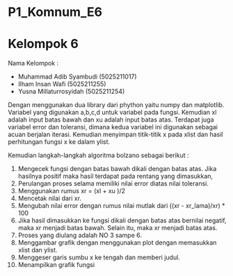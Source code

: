 # P1_Komnum_E6

# Kelompok 6
Nama Kelompok :
- Muhammad Adib Syambudi (5025211017)
- Ilham Insan Wafi (5025211255)
- Yusna Millaturrosyidah (5025211254)

Dengan menggunakan dua library dari phython yaitu numpy dan matplotlib.
Variabel yang digunakan a,b,c,d untuk variabel pada fungsi. Kemudian xl adalah input batas bawah dan xu adalah input batas atas.
Terdapat juga variabel error dan toleransi, dimana kedua variabel ini digunakan sebagai acuan berjalan iterasi.
Kemudian menyimpan titik-titik x pada xlist dan hasil perhitungan fungsi x ke dalam ylist. 

Kemudian langkah-langkah algoritma bolzano sebagai berikut :
1. Mengecek fungsi dengan batas bawah dikali dengan batas atas. Jika hasilnya positif maka hasil terdapat pada rentang yang dimasukkan,
2. Perulangan proses selama memiliki nilai error diatas nilai toleransi.
3. Menggunakan rumus xr = (xl + xu )/2
4. Mencetak nilai dari xr.
5. Mengubah nilai error dengan rumus nilai mutlak dari ((xr - xr_lama)/xr) * 100
6. Jika hasil dimasukkan ke fungsi dikali dengan batas atas bernilai negatif, maka xr menjadi batas bawah. Selain itu, maka xr menjadi batas atas.
7. Proses yang diulang adalah NO 3 sampe 6.
8. Menggambar grafik dengan menggunakan plot dengan memasukkan xlist dan ylist.
9. Menggeser garis sumbu x ke tengah dan memberi judul.
10. Menampilkan grafik fungsi
